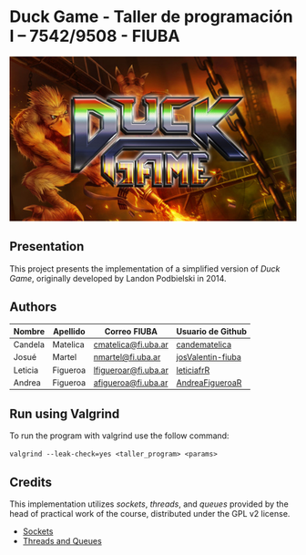 
# Duck Game - Taller de programación I – 7542/9508 - FIUBA
![DuckGame logo](assets/logoDuckGame.jpg)

## Presentation
This project presents the implementation of a simplified version of *Duck Game*, originally developed by Landon Podbielski in 2014. 
## Authors
| Nombre   | Apellido  | Correo FIUBA         | Usuario de Github                                 |
|----------|-----------|----------------------|--------------------------------------------------|
| Candela  | Matelica  | cmatelica@fi.uba.ar | [candematelica](https://github.com/candematelica)|
| Josué    | Martel    | nmartel@fi.uba.ar   | [josValentin-fiuba](https://github.com/josValentin-fiuba) |
| Leticia  | Figueroa  | lfigueroar@fi.uba.ar| [leticiafrR](https://github.com/leticiafrR)      |
| Andrea   | Figueroa  | afigueroa@fi.uba.ar | [AndreaFigueroaR](https://github.com/AndreaFigueroaR)      |

## Run using Valgrind
To run the program with valgrind use the follow command:

`valgrind --leak-check=yes <taller_program> <params>`



## Credits 
This implementation utilizes *sockets*, *threads*, and *queues* provided by the head of practical work of the course, distributed under the GPL v2 license.

- [Sockets](https://github.com/eldipa/sockets-en-cpp)  
- [Threads and Queues](https://github.com/eldipa/hands-on-threads)

<!-- # Ejemplo de CMAKE para el TP Final

**Importante:** el primer commit de este repositorio tiene el setup
básico para el TP Final que incluye la instalación de la lib
`libSDL2pp` (el wrapper de C++).

El resto de los commits son a modo de ejemplo de como se pueden
agregar mas código fuente al proyecto.

Este ejemplo **no** incluye instalarse la librería `SDL2` ni tampoco
instala otras librerías que puedan ser necesarias ni tampoco un
instalador (aunque **si** incluye Google Tests)

**Se deben agregar las librerias necesarias y el instalador.**

También el ejemplo usa una estructura de carpetas muy simple:

```
client/
server/
editor/
common/
```

Bien se puede mejorar (cambiando el cmakefile) agregando mas
sub-carpetas.

Asi tambien **deben** ser cambiados los *targets* del cmake (`taller_client`,
`taller_server`, ...) por nombres mas acordes al TP que se este
haciendo.

Tambien, por default solo se compila una version *debug* sin
optimizar. Si se quiere compilar binarios optimizados
(lo que cmake llama *release*) se puede, solo hay modificar
cmake. -->
